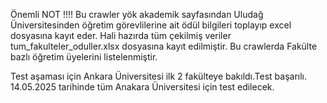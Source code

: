 Önemli NOT !!!!
Bu crawler yök akademik sayfasından Uludağ Üniversitesinden öğretim görevlilerine ait ödül bilgileri toplayıp excel dosyasına kayıt eder.
Hali hazırda tüm çekilmiş veriler tum_fakulteler_oduller.xlsx dosyasına kayıt edilmiştir.
Bu crawlerda Fakülte bazlı öğretim üyelerini listelenmiştir.

Test aşaması için Ankara Üniversitesi ilk 2 fakülteye bakıldı.Test başarılı. 14.05.2025 tarihinde tüm Anakara Üniversitesi için test edilecek.
